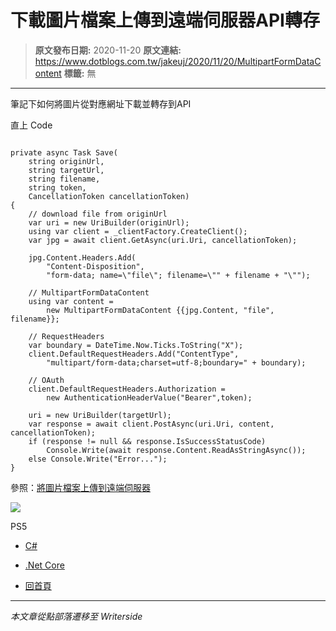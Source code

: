 # 下載圖片檔案上傳到遠端伺服器API轉存

> **原文發布日期:** 2020-11-20
> **原文連結:** https://www.dotblogs.com.tw/jakeuj/2020/11/20/MultipartFormDataContent
> **標籤:** 無

---

筆記下如何將圖片從對應網址下載並轉存到API

直上 Code

```

private async Task Save(
    string originUrl,
    string targetUrl,
    string filename,
    string token,
    CancellationToken cancellationToken)
{
    // download file from originUrl
    var uri = new UriBuilder(originUrl);
    using var client = _clientFactory.CreateClient();
    var jpg = await client.GetAsync(uri.Uri, cancellationToken);

    jpg.Content.Headers.Add(
        "Content-Disposition",
        "form-data; name=\"file\"; filename=\"" + filename + "\"");

    // MultipartFormDataContent
    using var content =
        new MultipartFormDataContent {{jpg.Content, "file", filename}};

    // RequestHeaders
    var boundary = DateTime.Now.Ticks.ToString("X");
    client.DefaultRequestHeaders.Add("ContentType",
        "multipart/form-data;charset=utf-8;boundary=" + boundary);

    // OAuth
    client.DefaultRequestHeaders.Authorization =
        new AuthenticationHeaderValue("Bearer",token);

    uri = new UriBuilder(targetUrl);
    var response = await client.PostAsync(uri.Uri, content, cancellationToken);
    if (response != null && response.IsSuccessStatusCode)
        Console.Write(await response.Content.ReadAsStringAsync());
    else Console.Write("Error...");
}
```

參照：[將圖片檔案上傳到遠端伺服器](https://csharpkh.blogspot.com/2019/05/CSharp-HttpClient-Upload-Image-Multipart-Content-MultipartFormDataContent.html)

![](https://card.psnprofiles.com/1/jakeuj.png)

PS5

* [C#](/jakeuj/Tags?qq=C%23)
* [.Net Core](/jakeuj/Tags?qq=.Net%20Core)

* [回首頁](/jakeuj)

---

*本文章從點部落遷移至 Writerside*

